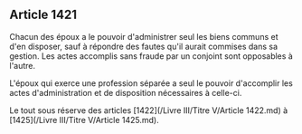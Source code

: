 Article 1421
----
Chacun des époux a le pouvoir d'administrer seul les biens communs et d'en
disposer, sauf à répondre des fautes qu'il aurait commises dans sa gestion. Les
actes accomplis sans fraude par un conjoint sont opposables à l'autre.

L'époux qui exerce une profession séparée a seul le pouvoir d'accomplir les
actes d'administration et de disposition nécessaires à celle-ci.

Le tout sous réserve des articles [1422](/Livre III/Titre V/Article 1422.md) à [1425](/Livre III/Titre V/Article 1425.md).
